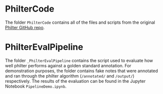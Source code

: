 # PhilterCode
The folder `PhilterCode` contains all of the files and scripts from the original [Philter GitHub repo](https://github.com/BCHSI/philter-ucsf).

# PhilterEvalPipeline
The folder `_PhilterEvalPipeline` contains the script used to evaluate how well philter performs against a golden standard annotation. For demonstration purposes, the folder contains fake notes that were annotated and ran through the philter algorithm (`/annotated/` and `/output/`) respectively. The results of the evaluation can be found in the Jupyter Notebook `PipelineDemo.ipynb`.
